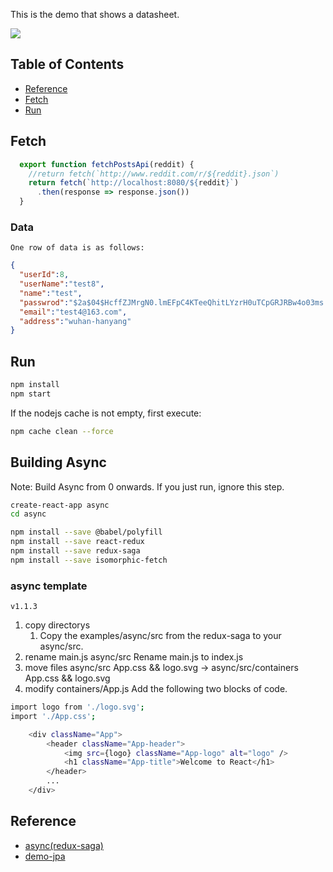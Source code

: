 This is the demo that shows a datasheet.

<img src="https://images2018.cnblogs.com/blog/359743/201806/359743-20180619222509796-2072292283.png" />

## Table of Contents

- [Reference](#reference)
- [Fetch](#fetch)
- [Run](#run)

## Fetch
```js
  export function fetchPostsApi(reddit) {
    //return fetch(`http://www.reddit.com/r/${reddit}.json`)
    return fetch(`http://localhost:8080/${reddit}`)
      .then(response => response.json())
  }
```

### Data
    One row of data is as follows:
```json
{
  "userId":8,
  "userName":"test8",
  "name":"test",
  "passwrod":"$2a$04$HcffZJMrgN0.lmEFpC4KTeeQhitLYzrH0uTCpGRJRBw4o03ms.qWa",
  "email":"test4@163.com",
  "address":"wuhan-hanyang"
}
```

## Run
```bash
npm install
npm start
```
If the nodejs cache is not empty, first execute:
```bash
npm cache clean --force
```

## Building Async
Note: Build Async from 0 onwards. If you just run, ignore this step.
```bash
create-react-app async
cd async
```

```bash
npm install --save @babel/polyfill
npm install --save react-redux
npm install --save redux-saga
npm install --save isomorphic-fetch
```

### async template
    v1.1.3
1. copy directorys
    1) Copy the examples/async/src from the redux-saga to your async/src.
2. rename main.js
    async/src
    Rename main.js to index.js
3. move files
    async/src
    App.css && logo.svg
    ->
    async/src/containers
    App.css && logo.svg
4. modify containers/App.js
    Add the following two blocks of code.
```bash
import logo from './logo.svg';
import './App.css';
```
```bash
    <div className="App">
        <header className="App-header">
            <img src={logo} className="App-logo" alt="logo" />
            <h1 className="App-title">Welcome to React</h1>
        </header>
        ...
    </div>
```

## Reference
* [async(redux-saga)](https://github.com/redux-saga/redux-saga/tree/master/examples/async)
* [demo-jpa](https://github.com/xiaobin80/demo-jpa-spring-boot2-mysql)